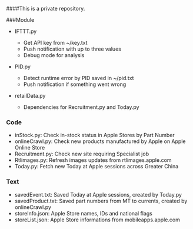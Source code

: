 ####This is a private repository.

###Module
* IFTTT.py
    *  Get API key from ~/key.txt
    *  Push notification with up to three values
    *  Debug mode for analysis
* PID.py
    *  Detect runtime error by PID saved in ~/pid.txt
    *  Push notification if something went wrong

* retailData.py
    *  Dependencies for Recruitment.py and Today.py

### Code
* inStock.py: Check in-stock status in Apple Stores by Part Number
* onlineCrawl.py: Check new products manufactured by Apple on Apple Online Store
* Recruitment.py: Check new site requiring Specialist job
* Rtlimages.py: Refresh images updates from rtlimages.apple.com
* Today.py: Fetch new Today at Apple sessions across Greater China


### Text
* savedEvent.txt: Saved Today at Apple sessions, created by Today.py
* savedProduct.txt: Saved part numbers from MT to currents, created by onlineCrawl.py
* storeInfo.json: Apple Store names, IDs and national flags
* storeList.json: Apple Store informations from mobileapps.apple.com